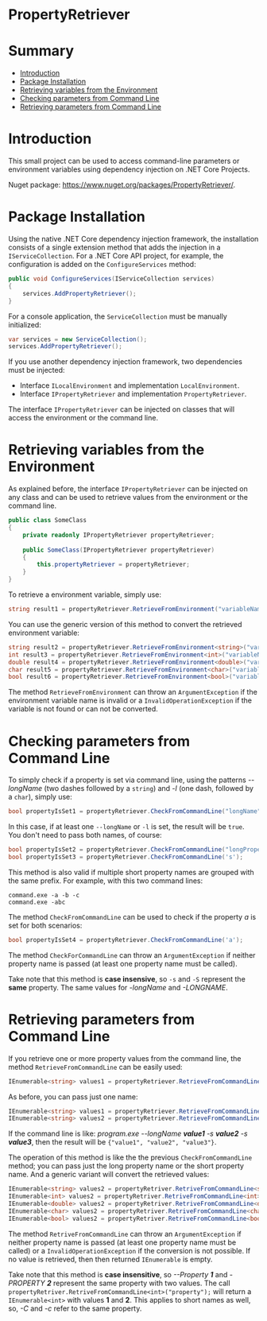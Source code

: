 PropertyRetriever
====================================

# Summary

- [Introduction](#introduction)
- [Package Installation](package-installation)
- [Retrieving variables from the Environment](#retrieving-variables-from-the-environment)
- [Checking parameters from Command Line](#checking-parameters-from-command-line)
- [Retrieving parameters from Command Line](#retrieving-parameters-from-command-line)



# Introduction

This small project can be used to access command-line parameters or environment variables using dependency injection on .NET Core Projects.

Nuget package: https://www.nuget.org/packages/PropertyRetriever/.



# Package Installation

Using the native .NET Core dependency injection framework, the installation consists of a single extension method that adds the injection in a `IServiceCollection`. For a .NET Core API project, for example, the configuration is added on the `ConfigureServices` method:

```csharp
public void ConfigureServices(IServiceCollection services)
{
	services.AddPropertyRetriever();
}
```

For a console application, the `ServiceCollection` must be manually initialized:

```csharp
var services = new ServiceCollection();
services.AddPropertyRetriever();
```

If you use another dependency injection framework, two dependencies must be injected:

- Interface `ILocalEnvironment` and implementation `LocalEnvironment`.
- Interface `IPropertyRetriever` and implementation `PropertyRetriever`.

The interface `IPropertyRetriever` can be injected on classes that will access the environment or the command line.



# Retrieving variables from the Environment

As explained before, the interface `IPropertyRetriever` can be injected on any class and can be used to retrieve values from the environment or the command line.

```csharp
public class SomeClass
{
	private readonly IPropertyRetriever propertyRetriever;
	
	public SomeClass(IPropertyRetriever propertyRetriever)
	{
		this.propertyRetriever = propertyRetriever;
	}
}
```

To retrieve a environment variable, simply use:

```csharp
string result1 = propertyRetriever.RetrieveFromEnvironment("variableName");
```

You can use the generic version of this method to convert the retrieved environment variable:

```csharp
string result2 = propertyRetriever.RetrieveFromEnvironment<string>("variableName");
int result3 = propertyRetriever.RetrieveFromEnvironment<int>("variableName");
double result4 = propertyRetriever.RetrieveFromEnvironment<double>("variableName");
char result5 = propertyRetriever.RetrieveFromEnvironment<char>("variableName");
bool result6 = propertyRetriever.RetrieveFromEnvironment<bool>("variableName");
```

The method `RetrieveFromEnvironment` can throw an `ArgumentException` if the environment variable name is invalid or a `InvalidOperationException` if the variable is not found or can not be converted.



# Checking parameters from Command Line

To simply check if a property is set via command line, using the patterns --*longName* (two dashes followed by a `string`) and -*l* (one dash, followed by a `char`), simply use:

```csharp
bool propertyIsSet1 = propertyRetriever.CheckFromCommandLine("longName", "l");
```

In this case, if at least one `--longName` or `-l` is set, the result will be `true`. You don't need to pass both names, of course:

```csharp
bool propertyIsSet2 = propertyRetriever.CheckFromCommandLine("longPropertyName");
bool propertyIsSet3 = propertyRetriever.CheckFromCommandLine('s');
```

This method is also valid if multiple short property names are grouped with the same prefix. For example, with this two command lines:

```shell
command.exe -a -b -c
command.exe -abc
```

The method `CheckFromCommandLine` can be used to check if the property *a* is set for both scenarios:

```csharp
bool propertyIsSet4 = propertyRetriever.CheckFromCommandLine('a');
```

The method `CheckForCommandLine` can throw an `ArgumentException` if neither property name is passed (at least one property name must be called).

Take note that this method is **case insensive**, so `-s` and `-S` represent the **same** property. The same values for *-longName* and *-LONGNAME*.



# Retrieving parameters from Command Line

If you retrieve one or more property values from the command line, the method `RetrieveFromCommandLine` can be easily used:

```csharp
IEnumerable<string> values1 = propertyRetriever.RetrieveFromCommandLine("longName", 'l');
```

As before, you can pass just one name:

```csharp
IEnumerable<string> values1 = propertyRetriever.RetrieveFromCommandLine('l');
IEnumerable<string> values2 = propertyRetriever.RetrieveFromCommandLine("longName", 'l');
```

If the command line is like: *program.exe --longName **value1** -s **value2** -s **value3***, then the result will be `{"value1", "value2", "value3"}`.

The operation of this method is like the the previous `CheckFromCommandLine` method; you can pass just the long property name or the short property name. And a generic variant will convert the retrieved values:

```csharp
IEnumerable<string> values2 = propertyRetriver.RetriveFromCommandLine<string>("longName");
IEnumerable<int> values2 = propertyRetriver.RetriveFromCommandLine<int>("longName");
IEnumerable<double> values2 = propertyRetriver.RetriveFromCommandLine<double>("longPropertyName", 'l');
IEnumerable<char> values2 = propertyRetriver.RetriveFromCommandLine<char>('l');
IEnumerable<bool> values2 = propertyRetriver.RetriveFromCommandLine<bool>('l');
```

The method `RetriveFromCommandLine` can throw an `ArgumentException` if neither property name is passed (at least one property name must be called) or a `InvalidOperationException` if the conversion is not possible. If no value is retrieved, then then returned `IEnumerable` is empty.

Take note that this method is **case insensitive**, so *--Property **1***  and *-PROPERTY **2*** represent the same property with two values. The call `propertyRetriver.RetriveFromCommandLine<int>("property");` will return a `IEnumerable<int>` with values **1** and **2**. This applies to short names as well, so, *-C* and *-c* refer to the same property. 

